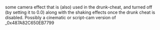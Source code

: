 some camera effect that is (also) used in the drunk-cheat, and turned off (by setting it to 0.0) along with the shaking effects once the drunk cheat is disabled. Possibly a cinematic or script-cam version of _0x487A82C650EB7799